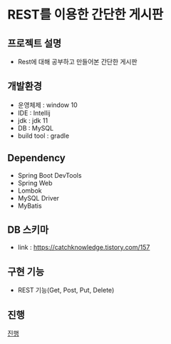 # REST를 이용한 간단한 게시판

## 프로젝트 설명
- Rest에 대해 공부하고 만들어본 간단한 게시판

## 개발환경
- 운영체제 : window 10
- IDE : Intellij
- jdk : jdk 11
- DB : MySQL
- build tool : gradle

## Dependency
- Spring Boot DevTools
- Spring Web
- Lombok
- MySQL Driver
- MyBatis

## DB 스키마
- link : https://catchknowledge.tistory.com/157

## 구현 기능
- REST 기능(Get, Post, Put, Delete)

## 진행
[진행](https://catchknowledge.tistory.com/category/%ED%94%84%EB%A1%9C%EC%A0%9D%ED%8A%B8/REST%EB%A5%BC%20%EC%9D%B4%EC%9A%A9%ED%95%9C%20%EA%B2%8C%EC%8B%9C%ED%8C%90)
